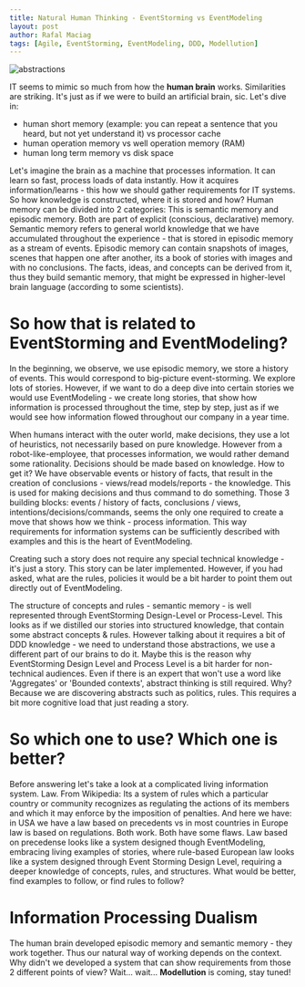 ```yaml
---
title: Natural Human Thinking - EventStorming vs EventModeling
layout: post
author: Rafal Maciag
tags: [Agile, EventStorming, EventModeling, DDD, Modellution]
---
```

![abstractions]({{site.baseurl}}/img/nht.jpg)

IT seems to mimic so much from how the **human brain** works. Similarities are striking. It's just as if we were to build an artificial brain, sic. Let's dive in:
* human short memory (example: you can repeat a sentence that you heard, but not yet understand it) vs processor cache
* human operation memory vs well operation memory (RAM)
* human long term memory vs disk space

Let's imagine the brain as a machine that processes information. It can learn so fast, process loads of data instantly. How it acquires information/learns - this how we should gather requirements for IT systems. So how knowledge is constructed, where it is stored and how? 
Human memory can be divided into 2 categories: This is semantic memory and episodic memory. Both are part of explicit (conscious, declarative) memory. Semantic memory refers to general world knowledge that we have accumulated throughout the experience - that is stored in episodic memory as a stream of events. Episodic memory can contain snapshots of images, scenes that happen one after another, its a book of stories with images and with no conclusions. The facts, ideas, and concepts can be derived from it, thus they build semantic memory, that might be expressed in higher-level brain language (according to some scientists). 

# So how that is related to EventStorming and EventModeling?
In the beginning, we observe, we use episodic memory, we store a history of events. This would correspond to big-picture event-storming. We explore lots of stories. However, if we want to do a deep dive into certain stories we would use EventModeling - we create long stories, that show how information is processed throughout the time, step by step, just as if we would see how information flowed throughout our company in a year time.

When humans interact with the outer world, make decisions, they use a lot of heuristics, not necessarily based on pure knowledge. However from a robot-like-employee, that processes information, we would rather demand some rationality. Decisions should be made based on knowledge. How to get it? We have observable events or history of facts, that result in the creation of conclusions - views/read models/reports - the knowledge. This is used for making decisions and thus command to do something. Those 3 building blocks: events / history of facts, conclusions / views, intentions/decisions/commands,  seems the only one required to create a move that shows how we think - process information. This way requirements for information systems can be sufficiently described with examples and this is the heart of EventModeling.

Creating such a story does not require any special technical knowledge - it's just a story. This story can be later implemented. However, if you had asked, what are the rules, policies it would be a bit harder to point them out directly out of EventModeling. 

The structure of concepts and rules - semantic memory - is well represented through EventStorming Design-Level or Process-Level. This looks as if we distilled our stories into structured knowledge, that contain some abstract concepts & rules. However talking about it requires a bit of DDD knowledge - we need to understand those abstractions, we use a different part of our brains to do it. Maybe this is the reason why EventStorming Design Level and Process Level is a bit harder for non-technical audiences. Even if there is an expert that won't use a word like 'Aggregates' or 'Bounded contexts', abstract thinking is still required. Why? Because we are discovering abstracts such as politics, rules. This requires a bit more cognitive load that just reading a story.

# So which one to use? Which one is better? 

Before answering let's take a look at a complicated living information system. Law. From Wikipedia: Its a system of rules which a particular country or community recognizes as regulating the actions of its members and which it may enforce by the imposition of penalties. 
And here we have: in USA we have a law based on precedents vs in most countries in Europe law is based on regulations. Both work. Both have some flaws. 
Law based on precedense looks like a system designed though EventModeling, embracing living examples of stories, where rule-based European law looks like a system designed through Event Storming Design Level, requiring a deeper knowledge of concepts, rules, and structures. 
What would be better, find examples to follow, or find rules to follow?

# Information Processing Dualism

The human brain developed episodic memory and semantic memory - they work together. Thus our natural way of working depends on the context. Why didn't we developed a system that can show requirements from those 2 different points of view? Wait... wait... **Modellution** is coming, stay tuned!